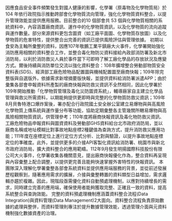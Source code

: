因應食品安全事件頻繁發生對國人健康的影響，化學署（原毒物及化學物質局）於 104 年依行政院指示推動跨部會化學物質流向管理，強化化學物質資料整合，以提升管理效能並提供應用服務。目前整合的10 個部會共 53 個與化學物質相關的系統資料中，內容涵蓋廠商資訊、運作中的化學物質資訊，以及化學物質的流向追蹤與運作數量。部分來源資料更包含圖資（如工廠平面圖、化學物質存放圖）以及化學物質的危害特性，提供整合出完善的資訊已提供風險評估與管理依據。 
初期以食安為主軸所彙整的資料，因應107年敬鵬工業平鎮廠大火事件，化學署開始強化消防應用相關的資料整合工作，並整合毒化物防災資料接給內政部消防署及新北市消防局，以利於消防救災人員於事件當下可即時了解工廠化學品的存放狀況及應變方式。爾後持續與消防單位交流以強化資料整合：108年擴增整合勞動部物質安全資料表(SDS)、經濟部工廠危險物品配置圖與機械配置圖至廠商快報；109年除完整版與自選版外，依據需求新增摘要版快報，並提供資料給消防署派遣APP；由於彙集各部會申報資料所產製的廠商快報與防救災資訊不全然相同，因此化學署於109年開始推動「化學物質管理及毒化災防圖資系統」，輔導廠家自主建立化學品管理與救災所需資料，以期能夠提供更即時與完整的化學物質防救災資訊；109年8月貝魯特港口爆炸案後，署亦配合行政院國土安全辦公室建立易爆物與與高風險化學物質上傳系統與運作量分布等功能，協助定期彙整各主管幾關所轄易爆物與高風險相關物質資訊，供管理參考；110年度將廠商快報資訊及毒化物防救災資訊、工廠危險物品申報資料與圖資資料及勞動部GHS資料給台北市政府消防局，並以廠商名稱或地址模糊比對事故地點座標2種鍵值為查詢方式，提升消防救災應用功能；111年度在座標定位上進行定位方式分析、比對與驗證，以提升事故地點座標定位的準確度。此外，並提供更多的介接API客製化資訊給消防署、桃園市與新北市政府消防局，擴大資料整合的應用範疇。112年9月發生明揚國際科技股份有限公司大火事件，化學署收集各機關意見，提出廠商快報優化作為，整合資料再呈現與內容彙整上配合調整，以提供更完善且能夠快速掌握外害特性的快報資訊。 
本團隊深入理解化學署彙整各部會系統資料並提供應用端服務的背景，並從前述發展歷程觀察到，隨著應用需求的擴展，介接與彙整轉置的資料類型日益增加，需求邏輯亦趨於複雜。因此，現階段亟需優化資料自動預處理機制，以應對持續增長的需求，同時建立完善的應用端，確保使用者能夠獲取完整、正確且一致的資料，提高系統整合與查詢效能。
完整的資料預處理機制應涵蓋資料整合流程(Data Integration)與資料管理(Data Management)2大面向。資料整合流程負責原始數據的處理與整併，而資料管理則專注於提升數據管理效能，透過管理介面與元資料機制強化數據資產的治理。